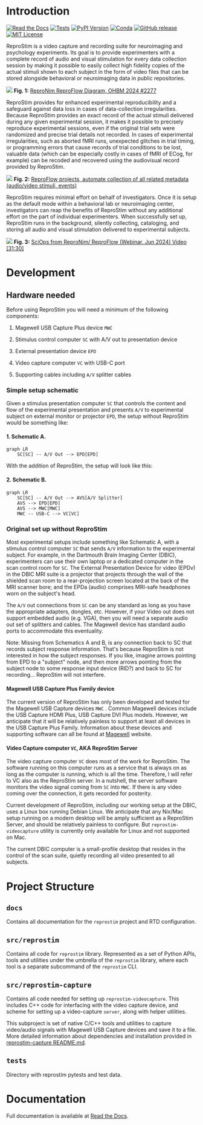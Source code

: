 # Introduction

[![Read the Docs](https://app.readthedocs.org/projects/reprostim/badge/?version=latest)](https://reprostim.readthedocs.io/en/latest/)
[![Tests](https://github.com/ReproNim/reprostim/actions/workflows/pytest.yml/badge.svg?event=push)](https://github.com/ReproNim/reprostim/actions/workflows/pytest.yml)
[![PyPI Version](https://img.shields.io/pypi/v/reprostim.svg)](https://pypi.org/project/reprostim/)
[![Conda](https://img.shields.io/conda/vn/conda-forge/reprostim.svg)](https://anaconda.org/conda-forge/reprostim)
[![GitHub release](https://img.shields.io/github/release/ReproNim/reprostim.svg)](https://GitHub.com/ReproNim/reprostim/releases/)
[![MIT License](https://img.shields.io/badge/License-MIT-blue.svg)](https://raw.githubusercontent.com/ReproNim/reprostim/master/LICENSES/MIT.txt)

ReproStim is a video capture and recording suite for neuroimaging and
psychology experiments.  Its goal is to provide experimenters with a
complete record of audio and visual stimulation for every data collection
session by making it possible to easily collect high fidelity copies of the
actual stimuli shown to each subject in the form of video files that can be
stored alongside  behavioral or neuroimaging data in public repositories.

![](/_static/images/reproflow.svg)
**Fig. 1:** [ReproNim ReproFlow Diagram, OHBM 2024 #2277](https://github.com/ReproNim/artwork/blob/master/posters/ReproFlow-OHBM2024-poster.svg)

ReproStim provides for enhanced experimental reproducibility and a safeguard
against data loss in cases of data-collection irregularities.  Because
ReproStim provides an exact record of the actual stimuli delivered during
any given experimental session, it makes it possible to precisely reproduce
experimental sessions, even if the original trial sets were randomized and
precise trial details not recorded. In cases of experimental irregularities,
such as aborted fMRI runs, unexpected glitches in trial timing, or
programming errors that cause records of trial conditions to be lost,
valuable data (which can be especially costly in cases of fMRI of ECog, for
example) can be recoded and recovered using the audiovisual record provided
by ReproStim.

![](/_static/images/reproflow-projects.png)
**Fig. 2:** [ReproFlow projects, automate collection of all related metadata (audio/video stimuli, events)](https://datasets.datalad.org/repronim/artwork/talks/webinar-2024-reproflow/#/10)

ReproStim requires minimal effort on behalf of investigators.  Once it is
setup as the default mode within a behavioral lab or neuroimaging center,
investigators can reap the benefits of ReproStim without any additional
effort on the part of individual experimenters.  When successfully set up,
ReproStim runs in the background, silently collecting, cataloging, and
storing all audio and visual stimulation delivered to experimental subjects.

![](/_static/images/reproflow-sciops-video.png)
**Fig. 3:** [SciOps from ReproNim/ ReproFlow (Webinar, Jun 2024) Video [31:30]](https://youtu.be/SZ96Q6pwJzQ?t=1890s)


# Development

## Hardware needed

Before using ReproStim you will need a minimum of the following
components:

1. Magewell USB Capture Plus device `MWC`

2. Stimulus control computer `SC` with A/V out to presentation device

3. External presentation device `EPD`

4. Video capture computer `VC` with USB-C port

5. Supporting cables including `A/V` splitter cables

### Simple setup schematic

Given a stimulus presentation computer `SC` that controls the content and
flow of the experimental presentation and presents `A/V` to experimental
subject on external monitor or projector `EPD`, the setup without ReproStim
would be something like:

#### 1. Schematic A.

```{mermaid}
graph LR
    SC[SC] -- A/V Out --> EPD[EPD]
```

With the addition of ReproStim, the setup will look like this:

#### 2. Schematic B.

```{mermaid}
graph LR
    SC[SC] -- A/V Out --> AVS[A/V Splitter]
    AVS --> EPD[EPD]
    AVS --> MWC[MWC]
    MWC -- USB-C --> VC[VC]
```

### Original set up without ReproStim

Most experimental setups include something like Schematic A, with a stimulus
control computer `SC` that sends `A/V` information to the experimental
subject. For example, in the Dartmouth Brain Imaging Center (DBIC),
experimenters can use their own laptop or a dedicated computer in the scan
control room for `SC`. The External Presentation Device for video (EPDv) in
the DBIC MRI suite is a projector that projects through the wall of the
shielded scan room to a rear-projection screen located at the back of the
MRI scanner bore; and the EPDa (audio) comprises MRI-safe headphones worn on
the subject's head.

The `A/V` out connections from `SC` can be any standard as long as you have the
appropriate adapters, dongles, etc. However, if your Video out does not
support embedded audio (e.g. VGA), then you will need a separate audio out
set of splitters and cables. The Magewell device has standard audio ports to
accommodate this eventuality.

Note: Missing from Schematics A and B, is any connection back to SC that
records subject response information. That's because ReproStim is not
interested in how the subject responses. If you like, imagine arrows pointing
from EPD to a "subject" node, and then more arrows pointing from the subject
node to some response input device (RID?) and back to SC for recording...
ReproStim will not interfere.

#### Magewell USB Capture Plus Family device

The current version of ReproStim has only been developed and tested for the
Magewell USB Capture devices `MWC` . Common Magewell devices include the
USB Capture HDMI Plus, USB Capture DVI Plus models. However, we anticipate
that it will be relatively painless to support at least all devices in the USB
Capture Plus Family. Information about these devices and supporting software
can all be found at [Magewell](https://www.magewell.com/capture/usb-capture)
website.

#### Video Capture computer `VC`, AKA ReproStim Server

The video capture computer `VC` does most of the work for ReproStim. The
software running on this computer runs as a service that is always on as
long as the computer is running, which is all the time. Therefore, I will
refer to VC also as the ReproStim server. In a nutshell, the server software
monitors the video signal coming from `SC` into `MWC`. If there is any video
coming over the connection, it gets recorded for posterity.

Current development of ReproStim, including our working setup at the DBIC,
uses a Linux box running Debian Linux. We anticipate that any Nix/Mac setup
running on a modern desktop will be amply sufficient as a ReproStim Server,
and should be relatively painless to configure. But `reprostim-videocapture`
utility is currently only available for Linux and not supported on Mac.

The current DBIC computer is a small-profile desktop that resides in the
control of the scan suite, quietly recording all video presented to all
subjects.


# Project Structure

## `docs`

Contains all documentation for the `reprostim` project and RTD configuration.

## `src/reprostim`

Contains all code for `reprostim` library. Represented as a set of Python
APIs, tools and utilities under the umbrella of the `reprostim` library,
where each tool is a separate subcommand of the `reprostim` CLI.

## `src/reprostim-capture`

Contains all code needed for setting up `reprostim-videocapture`. This
includes C++ code for interfacing with the video capture device, and
scheme for setting up a video-capture `server`, along with helper
utilities.

This subproject is set of native C/C++ tools and utilities to capture
video/audio signals with Magewell USB Capture devices and save it to a file.
More detailed information about dependencies and installation provided in
[reprostim-capture README.md](./src/reprostim-capture/README.md).

## `tests`

Directory with reprostim pytests and test data.

# Documentation
Full documentation is available at [Read the Docs](https://reprostim.readthedocs.io/en/latest/).

